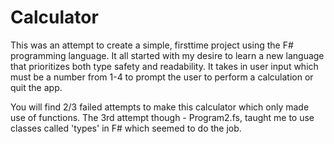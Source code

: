 # Calculator
This was an attempt to create a simple, firsttime project using the F# programming language. It all started with my desire to learn a new language that prioritizes both type safety and readability. It takes in user input which must be a number from 1-4 to prompt the user to perform a calculation or quit the app.

You will find 2/3 failed attempts to make this calculator which only made use of functions. The 3rd attempt though - Program2.fs, taught me to use classes called 'types' in F# which seemed to do the job.
